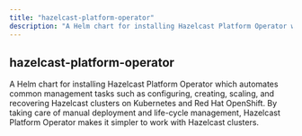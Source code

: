 ```yaml
---
title: "hazelcast-platform-operator"
description: "A Helm chart for installing Hazelcast Platform Operator which automates common management tasks such as configuring, creating, scaling, and recovering Hazelcast clusters on Kubernetes and Red Hat OpenShift. By taking care of manual deployment and life-cycle management, Hazelcast Platform Operator makes it simpler to work with Hazelcast clusters."
---
```


## hazelcast-platform-operator

A Helm chart for installing Hazelcast Platform Operator which automates common management tasks such as configuring, creating, scaling, and recovering Hazelcast clusters on Kubernetes and Red Hat OpenShift. By taking care of manual deployment and life-cycle management, Hazelcast Platform Operator makes it simpler to work with Hazelcast clusters.
